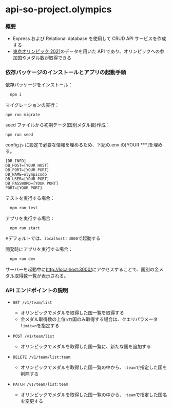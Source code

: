 # api-so-project.olympics

### 概要

- Express および Relational database を使用して CRUD API サービスを作成する
- [東京オリンピック 2021](https://www.kaggle.com/arjunprasadsarkhel/2021-olympics-in-tokyo)のデータを用いた API であり、オリンピックへの参加国やメダル数が取得できる

### 依存パッケージのインストールとアプリの起動手順

依存パッケージをインストール：

```bash
  npm i
```

マイグレーションの実行：

```
npm run migrate
```

seed ファイルから初期データ(国別メダル数)作成：

```
npm run seed
```

config.js に設定で必要な情報を埋めるため、下記の.env の[YOUR ***]を埋める。

```
[DB_INFO]
DB_HOST=[YOUR HOST]
DB_PORT=[YOUR PORT]
DB_NAME=olympicsdb
DB_USER=[YOUR PORT]
DB_PASSWORD=[YOUR PORT]
PORT=[YOUR PORT]
```

テストを実行する場合：

```bash
  npm run test
```

アプリを実行する場合：

```bash
  npm run start
```

※デフォルトでは、`localhost：3000`で起動する

開発時にアプリを実行する場合：

```bash
  npm run dev
```

サーバーを起動中に[http://localhost:3000/](http://localhost:3000/)にアクセスすることで、国別の金メダル取得数一覧が表示される。

### API エンドポイントの説明

- `GET /v1/team/list`

  - オリンピックでメダルを取得した国一覧を取得する
  - 金メダル取得数の上位`n`カ国のみ取得する場合は、クエリパラメータ`limit=n`を指定する

- `POST /v1/team/list`

  - オリンピックでメダルを取得した国一覧に、新たな国を追加する

- `DELETE /v1/team/list:team`

  - オリンピックでメダルを取得した国一覧の中から、`:team`で指定した国を削除する

- `PATCH /v1/team/list:team`
  - オリンピックでメダルを取得した国一覧の中から、`:team`で指定した国名を変更する
